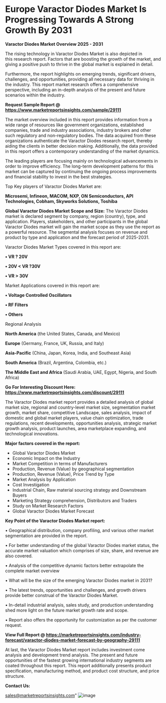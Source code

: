 # Europe Varactor Diodes Market Is Progressing Towards A Strong Growth By 2031

<Strong> Varactor Diodes Market Overview 2025 - 2031</strong>

The rising technology in Varactor Diodes Market is also depicted in this research report. Factors that are boosting the growth of the market, and giving a positive push to thrive in the global market is explained in detail.

Furthermore, the report highlights on emerging trends, significant drivers, challenges, and opportunities, providing all necessary data for thriving in the industry. This report market research offers a comprehensive perspective, including an in-depth analysis of the present and future scenarios within the industry.

<strong>Request Sample Report @ <a href=https://www.marketreportsinsights.com/sample/29111>https://www.marketreportsinsights.com/sample/29111</a></strong>

The market overview included in this report provides information from a wide range of resources like government organizations, established companies, trade and industry associations, industry brokers and other such regulatory and non-regulatory bodies. The data acquired from these organizations authenticate the Varactor Diodes research report, thereby aiding the clients in better decision making. Additionally, the data provided in this report offers a contemporary understanding of the market dynamics.

The leading players are focusing mainly on technological advancements in order to improve efficiency. The long-term development patterns for this market can be captured by continuing the ongoing process improvements and financial stability to invest in the best strategies.

Top Key players of Varactor Diodes Market are:

<strong>Microsemi, Infineon, MACOM, NXP, ON Semiconductors, API Technologies, Cobham, Skyworks Solutions, Toshiba</strong>

<strong><b>Global Varactor Diodes Market Scope and Size:</b></strong>
The Varactor Diodes market is declared segment by company, region (country), type, and application. Players, stakeholders, and other participants in the global Varactor Diodes market will gain the market scope as they use the report as a powerful resource. The segmental analysis focuses on revenue and product by type and application and the forecast period of 2025-2031.

Varactor Diodes Market Types covered in this report are:

<strong>• VR ? 20V

• 20V < VR ?30V

• VR > 30V</strong>

Market Applications covered in this report are:

<strong>• Voltage Controlled Oscillators

• RF Filters

• Others</strong> 

Regional Analysis

<strong>North America</strong> (the United States, Canada, and Mexico)

<strong>Europe</strong> (Germany, France, UK, Russia, and Italy)

<strong>Asia-Pacific</strong> (China, Japan, Korea, India, and Southeast Asia)

<strong>South America</strong> (Brazil, Argentina, Colombia, etc.)

<strong>The Middle East and Africa</strong> (Saudi Arabia, UAE, Egypt, Nigeria, and South Africa)

<strong>Go For Interesting Discount Here: <a href=https://www.marketreportsinsights.com/discount/29111>https://www.marketreportsinsights.com/discount/29111</a></strong>

The Varactor Diodes market report provides a detailed analysis of global market size, regional and country-level market size, segmentation market growth, market share, competitive Landscape, sales analysis, impact of domestic and global market players, value chain optimization, trade regulations, recent developments, opportunities analysis, strategic market growth analysis, product launches, area marketplace expanding, and technological innovations.

<strong><b>Major factors covered in the report:</b></strong>
<ul>
  <li>Global Varactor Diodes Market </li>
  <li>Economic Impact on the Industry</li>
  <li>Market Competition in terms of Manufacturers</li>
  <li>Production, Revenue (Value) by geographical segmentation</li>
  <li>Production, Revenue (Value), Price Trend by Type</li>
  <li>Market Analysis by Application</li>
  <li>Cost Investigation</li>
  <li>Industrial Chain, Raw material sourcing strategy and Downstream Buyers</li>
  <li>Marketing Strategy comprehension, Distributors and Traders</li>
  <li>Study on Market Research Factors</li>
  <li>Global Varactor Diodes Market Forecast</li>
</ul>

<strong><b>Key Point of the Varactor Diodes Market report:</b></strong>

• Geographical distribution, company profiling, and various other market segmentation are provided in the report.

• For better understanding of the global Varactor Diodes market status, the accurate market valuation which comprises of size, share, and revenue are also covered.

• Analysis of the competitive dynamic factors better extrapolate the complete market overview

• What will be the size of the emerging Varactor Diodes market in 2031?

• The latest trends, opportunities and challenges, and growth drivers provide better construal of the Varactor Diodes Market.

• In-detail industrial analysis, sales study, and production understanding shed more light on the future market growth rate and scope.

• Report also offers the opportunity for customization as per the customer request.

<strong><b>View Full Report @ <a href=https://marketreportsinsights.com/industry-forecast/varactor-diodes-market-forecast-by-geography-29111>https://marketreportsinsights.com/industry-forecast/varactor-diodes-market-forecast-by-geography-29111</a></b></strong>


At last, the Varactor Diodes Market report includes investment come analysis and development trend analysis. The present and future opportunities of the fastest growing international industry segments are coated throughout this report. This report additionally presents product specification, manufacturing method, and product cost structure, and price structure.

<strong>Contact Us:</strong>

sales@marketreportsinsights.com"
![image](https://github.com/user-attachments/assets/37937a1d-2fb0-4f1a-a578-afdf6bd1df42)

